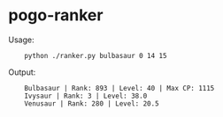 # pogo-ranker
Usage:

        python ./ranker.py bulbasaur 0 14 15

Output:

        Bulbasaur | Rank: 893 | Level: 40 | Max CP: 1115
        Ivysaur | Rank: 3 | Level: 38.0
        Venusaur | Rank: 280 | Level: 20.5

